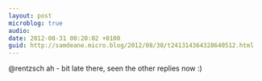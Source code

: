 ```yaml
---
layout: post
microblog: true
audio: 
date: 2012-08-31 00:20:02 +0100
guid: http://samdeane.micro.blog/2012/08/30/t241314364328640512.html
---
```

@rentzsch ah - bit late there, seen the other replies now :)
